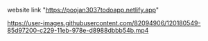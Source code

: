 website link "https://poojan3037todoapp.netlify.app"

https://user-images.githubusercontent.com/82094906/120180549-85d97200-c229-11eb-978e-d8988dbbb54b.mp4

